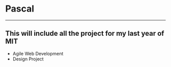 # Pascal

---

## This will include all the project for my last year of MIT

- Agile Web Development
- Design Project
